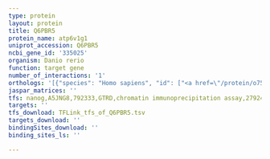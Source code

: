 ```yaml
---
type: protein
layout: protein
title: Q6PBR5
protein_name: atp6v1g1
uniprot_accession: Q6PBR5
ncbi_gene_id: '335025'
organism: Danio rerio
function: target gene
number_of_interactions: '1'
orthologs: '[{"species": "Homo sapiens", "id": ["<a href=\"/protein/o75348\">O75348</a>"]}, {"species": "Mus musculus", "id": ["<a href=\"/protein/q9cr51\">Q9CR51</a>"]}, {"species": "Rattus norvegicus", "id": ["A0A0G2K9C7", "<a href=\"/protein/b2guv5\">B2GUV5</a>"]}, {"species": "Drosophila melanogaster", "id": ["<a href=\"/protein/q9xzh6\">Q9XZH6</a>"]}, {"species": "Caenorhabditis elegans", "id": ["<a href=\"/protein/p91303\">P91303</a>"]}, {"species": "Saccharomyces cerevisiae", "id": ["<a href=\"/protein/p48836\">P48836</a>"]}]'
jaspar_matrices: ''
tfs: nanog,A5JNG8,792333,GTRD,chromatin immunoprecipitation assay,27924024%5Buid%5D,No
targets: ''
tfs_download: TFLink_tfs_of_Q6PBR5.tsv
targets_download: ''
bindingSites_download: ''
binding_sites_ls: ''

---
```

